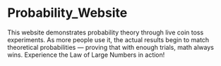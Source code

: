 # Probability_Website
This website demonstrates probability theory through live coin toss experiments. As more people use it, the actual results begin to match theoretical probabilities — proving that with enough trials, math always wins. Experience the Law of Large Numbers in action!
